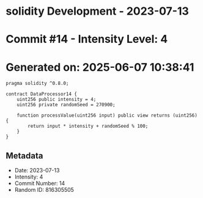 ﻿# solidity Development - 2023-07-13
# Commit #14 - Intensity Level: 4
# Generated on: 2025-06-07 10:38:41
```solidity
pragma solidity ^0.8.0;

contract DataProcessor14 {
    uint256 public intensity = 4;
    uint256 private randomSeed = 270900;

    function processValue(uint256 input) public view returns (uint256) {
        return input * intensity + randomSeed % 100;
    }
}
```
## Metadata
- Date: 2023-07-13
- Intensity: 4
- Commit Number: 14
- Random ID: 816305505
